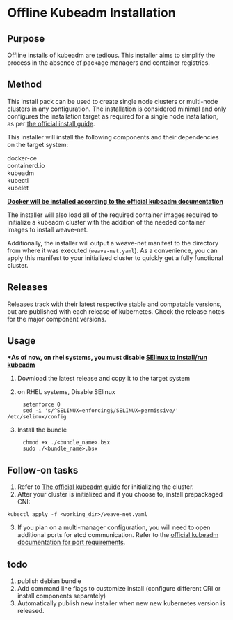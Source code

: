 # Offline Kubeadm Installation

## Purpose

Offline installs of kubeadm are tedious. This installer aims to simplify the process in the absence of package managers and container registries.


## Method

This install pack can be used to create single node clusters or multi-node clusters in any configuration. The installation is considered minimal and only configures the installation target as required for a single node installation, as per [the official install guide](https://kubernetes.io/docs/setup/production-environment/tools/kubeadm/install-kubeadm). 

This installer will install the following components and their dependencies on the target system:

docker-ce  
containerd.io  
kubeadm  
kubectl  
kubelet  

**[Docker will be installed according to the official kubeadm documentation](https://kubernetes.io/docs/setup/production-environment/container-runtimes/#docker)**

The installer will also load all of the required container images required to initialize a kubeadm cluster with the addition of the needed container images to install weave-net.

Additionally, the installer will output a weave-net manifest to the directory from where it was executed (```weave-net.yaml```). As a convenience, you can apply this manifest to your initialized cluster to quickly get a fully functional cluster.

## Releases

Releases track with their latest respective stable and compatable versions, but are published with each release of kubernetes. Check the release notes for the major component versions.


## Usage  
**\*As of now, on rhel systems, you must disable [SElinux to install/run kubeadm](https://kubernetes.io/docs/setup/production-environment/tools/kubeadm/install-kubeadm/#k8s-install-1)** 
1. Download the latest release and copy it to the target system

 
2. on RHEL systems, Disable SElinux
```
     setenforce 0
     sed -i 's/^SELINUX=enforcing$/SELINUX=permissive/' /etc/selinux/config
```
3. Install the bundle
```
     chmod +x ./<bundle_name>.bsx
     sudo ./<bundle_name>.bsx
```

## Follow-on tasks
1. Refer to [The official kubeadm guide](https://kubernetes.io/docs/setup/production-environment/tools/kubeadm/create-cluster-kubeadm/) for initializing the cluster.
2. After your cluster is initialized and if you choose to, install prepackaged CNI:
```
kubectl apply -f <working_dir>/weave-net.yaml
```
3. If you plan on a multi-manager configuration, you will need to open additional ports for etcd communication. Refer to the [official kubeadm documentation for port requirements](https://kubernetes.io/docs/setup/production-environment/tools/kubeadm/install-kubeadm/#control-plane-node-s).

## todo
1. publish debian bundle
2. Add command line flags to customize install (configure different CRI or install components separately)
3. Automatically publish new installer when new new kubernetes version is released.